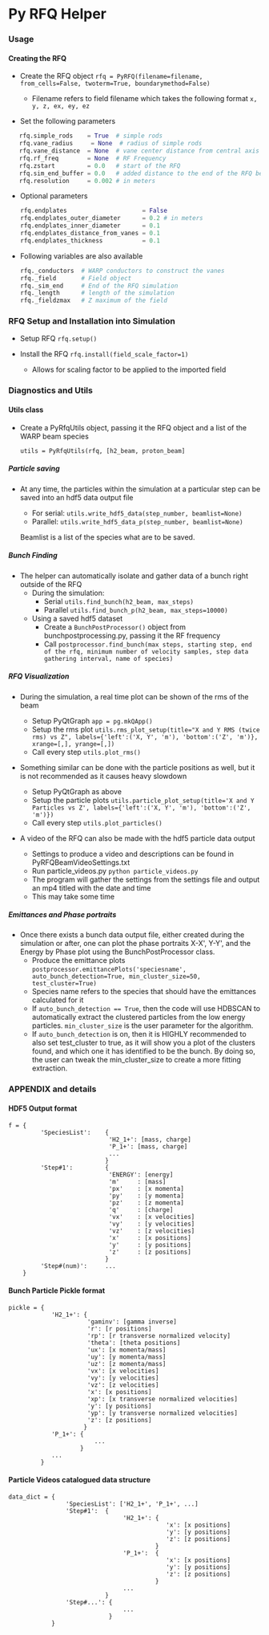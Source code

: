 # Py RFQ Helper

### Usage

#### Creating the RFQ

* Create the RFQ object
    `rfq = PyRFQ(filename=filename, from_cells=False, twoterm=True, boundarymethod=False)`
  * Filename refers to field filename which takes the following format
    `x, y, z, ex, ey, ez`

* Set the following parameters
```python
   rfq.simple_rods    = True  # simple rods
   rfq.vane_radius     = None  # radius of simple rods
   rfq.vane_distance  = None  # vane center distance from central axis
   rfq.rf_freq        = None  # RF Frequency
   rfq.zstart         = 0.0   # start of the RFQ
   rfq.sim_end_buffer = 0.0   # added distance to the end of the RFQ beyond vanes
   rfq.resolution     = 0.002 # in meters
```
  * Optional parameters
     ```python
     rfq.endplates                     = False
     rfq.endplates_outer_diameter      = 0.2 # in meters
     rfq.endplates_inner_diameter      = 0.1 
     rfq.endplates_distance_from_vanes = 0.1
     rfq.endplates_thickness           = 0.1
     ```
* Following variables are also available 
   ```python 
   rfq._conductors  # WARP conductors to construct the vanes
   rfq._field       # Field object
   rfq._sim_end     # End of the RFQ simulation
   rfq._length      # length of the simulation
   rfq._fieldzmax   # Z maximum of the field
   ```

### RFQ Setup and Installation into Simulation

* Setup RFQ
  `rfq.setup()`

* Install the RFQ
  `rfq.install(field_scale_factor=1)`

  * Allows for scaling factor to be applied to the imported field

### Diagnostics and Utils

#### Utils class
* Create a PyRfqUtils object, passing it the RFQ object and a list of the WARP beam species

  `utils = PyRfqUtils(rfq, [h2_beam, proton_beam]` 

##### Particle saving
* At any time, the particles within the simulation at a particular step can be saved into an hdf5 data output file
  * For serial:
    `utils.write_hdf5_data(step_number, beamlist=None)`
  * Parallel:
    `utils.write_hdf5_data_p(step_number, beamlist=None)`

  Beamlist is a list of the species what are to be saved.


##### Bunch Finding
* The helper can automatically isolate and gather data of a bunch right outside of the RFQ
  * During the simulation:
    * Serial
      `utils.find_bunch(h2_beam, max_steps)`
    * Parallel
      `utils.find_bunch_p(h2_beam, max_steps=10000)`
  * Using a saved hdf5 dataset
    * Create a `BunchPostProcessor()` object from bunchpostprocessing.py, passing it the RF frequency
    * Call
      `postprocessor.find_bunch(max steps, starting step, end of the rfq, minimum number of velocity samples, step data gathering interval, name of species)`

##### RFQ Visualization
* During the simulation, a real time plot can be shown of the rms of the beam 
  * Setup PyQtGraph
    `app = pg.mkQApp()`
  * Setup the rms plot
    `utils.rms_plot_setup(title="X and Y RMS (twice rms) vs Z", labels={'left':('X, Y', 'm'), 'bottom':('Z', 'm')}, xrange=[,], yrange=[,])`
  * Call every step
    `utils.plot_rms()`
* Something similar can be done with the particle positions as well, but it is not recommended as it causes heavy slowdown
  * Setup PyQtGraph as above
  * Setup the particle plots
    `utils.particle_plot_setup(title='X and Y Particles vs Z', labels={'left':('X, Y', 'm'), 'bottom':('Z', 'm')})`
  * Call every step
    `utils.plot_particles()`

* A video of the RFQ can also be made with the hdf5 particle data output
  * Settings to produce a video and descriptions can be found in PyRFQBeamVideoSettings.txt
  * Run particle_videos.py
    `python particle_videos.py`
  * The program will gather the settings from the settings file and output an mp4 titled with the date and time
  * This may take some time


##### Emittances and Phase portraits

* Once there exists a bunch data output file, either created during the simulation or after, one can plot the phase portraits X-X', Y-Y', and the Energy by Phase plot using the BunchPostProcessor class.
  * Produce the emittance plots
    `postprocessor.emittancePlots('speciesname', auto_bunch_detection=True, min_cluster_size=50, test_cluster=True)`
  * Species name refers to the species that should have the emittances calculated for it
  * If `auto_bunch_detection == True`, then the code will use HDBSCAN to automatically extract the clustered particles from the low energy particles. `min_cluster_size` is the user parameter for the algorithm. 
  * If `auto_bunch_detection` is on, then it is HIGHLY recommended to also set test_cluster to true, as it will show you a plot of the clusters found, and which one it has identified to be the bunch. By doing so, the user can tweak the min_cluster_size to create a more fitting extraction.

### APPENDIX and details

#### HDF5 Output format
~~~text
f = {    
         'SpeciesList':    {
                            'H2_1+': [mass, charge]
                            'P_1+': [mass, charge]
                            ...
                           }            
         'Step#1':         {
                            'ENERGY': [energy]
                            'm'     : [mass]
                            'px'    : [x momenta]
                            'py'    : [y momenta]
                            'pz'    : [z momenta]
                            'q'     : [charge]
                            'vx'    : [x velocities]
                            'vy'    : [y velocities]
                            'vz'    : [z velocities]
                            'x'     : [x positions]
                            'y'     : [y positions]
                            'z'     : [z positions]
                           }   
         'Step#(num)':     ...
    }
~~~

#### Bunch Particle Pickle format
~~~text
pickle = {
            'H2_1+': {
                      'gaminv': [gamma inverse]
                      'r': [r positions]
                      'rp': [r transverse normalized velocity]
                      'theta': [theta positions]
                      'ux': [x momenta/mass]
                      'uy': [y momenta/mass]
                      'uz': [z momenta/mass]
                      'vx': [x velocities]
                      'vy': [y velocities]
                      'vz': [z velocities]
                      'x': [x positions] 
                      'xp': [x transverse normalized velocities]
                      'y': [y positions]
                      'yp': [y transverse normalized velocities]
                      'z': [z positions]
                     }
            'P_1+': {
                        ...
                    }
            ...
         }
~~~

#### Particle Videos catalogued data structure
~~~test
data_dict = {
                'SpeciesList': ['H2_1+', 'P_1+', ...]
                'Step#1':  {
                                'H2_1+': {
                                            'x': [x positions]
                                            'y': [y positions]
                                            'z': [z positions]
                                         }
                                'P_1+':  {
                                            'x': [x positions]
                                            'y': [y positions]
                                            'z': [z positions]
                                         }
                                ...
                           }
                'Step#...': {
                                ...
                            }
            }
~~~